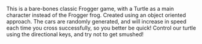 This is a bare-bones classic Frogger game, with a Turtle as a main character instead of the Frogger frog. Created using an object oriented approach. 
The cars are randomly generated, and will increase in speed each time you cross successfully, so you better be quick!
Control our turtle using the directional keys, and try not to get smushed!
